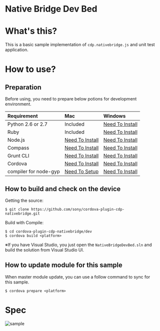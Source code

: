 ﻿Native Bridge Dev Bed
================

# What's this?

This is a basic sample implementation of `cdp.nativebridge.js` and unit test application.

# How to use?

## Preparation

Before using, you need to prepare below potions for development environment.

| Requirement           | Mac                                                       | Windows                                                     |
|:----------------------|:----------------------------------------------------------|:------------------------------------------------------------|
| Python 2.6 or 2.7     | Included                                                  | [Need To Install](https://www.python.org/downloads/)        |
| Ruby                  | Included                                                  | [Need To Install](http://rubyinstaller.org/)                |
| Node.js               | [Need To Install](http://nodejs.org/download/ )           | [Need To Install](http://nodejs.org/download/ )             |
| Compass               | [Need To Install](http://compass-style.org/)              | [Need To Install](http://compass-style.org/)                |
| Grunt CLI             | [Need To Install](https://github.com/gruntjs/grunt-cli)   | [Need To Install](https://github.com/gruntjs/grunt-cli)     |
| Cordova               | [Need To Install](http://cordova.apache.org/)             | [Need To Install](http://cordova.apache.org/)               |
| compiler for node-gyp | [Need To Setup](https://github.com/TooTallNate/node-gyp/) | [Need To Install](https://github.com/TooTallNate/node-gyp/) |


## How to build and check on the device

Getting the source:

    $ git clone https://github.com/sony/cordova-plugin-cdp-nativebridge.git

Build with Compile:

    $ cd cordova-plugin-cdp-nativebridge/dev
    $ cordova build <platform>

※If you have Visual Studio, you just open the `NativeBridgeDevBed.sln` and build the solution from Visual Studio UI.

## How to update module for this sample

When master module update, you can use a follow command to sync for this sample.

    $ cordova prepare <platform>

# Spec

![sample](http://scm.sm.sony.co.jp/gitlab/cdp-jp/cordova-plugin-cdp-nativebridge/raw/master/docs/images/devbed_spec.png)
